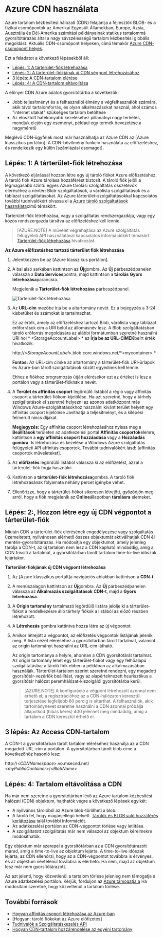 # <a name="using-cdn-for-azure"></a>Azure CDN használata

Azure tartalom kézbesítési hálózati (CDN) felajánlja a fejlesztők BLOB- és a fizikai csomópontok az Amerikai Egyesült Államokban, Europe, Ázsia, Ausztrália és Dél-Amerika számítási példányainak statikus tartalommá gyorsítótárazás által a nagy sávszélességű tartalom kézbesítési globális megoldást. Aktuális CDN-csomópont helyeken, című témakör [Azure CDN-csomópont helyek].

Ezt a feladatot a következő lépésekből áll:

* [Lépés: 1: A tárterület-fiók létrehozása](#Step1)
* [Lépés: 2: A tárterület-fiókjának új CDN végpont létrehozásához](#Step2)
* [3 lépés: A CDN-tartalom elérése](#Step3)
* [Lépés: 4: A CDN-tartalom eltávolítása](#Step4)

A előnyei CDN Azure adatok gyorsítótárba a következők:

-   Jobb teljesítményt és a felhasználói élmény a végfelhasználók számára, akik távol tartalomforrás, és olyan alkalmazásokat használ, ahol számos "internet utakat" szükséges tartalom betöltése
-   Az elosztott hatékonyabb kezeléséhez pillanatnyi nagy terhelés, mondjuk elején egy eseményt, például egy termék bevezetése a nagyméretű

Meglévő CDN-ügyfelek most már használhatja az Azure CDN az [Azure klasszikus portálon]. A CDN-bővítmény funkció használata az előfizetéshez, és rendelkezik egy külön [számlázási csomagot].

<a id="Step1"> </a>
<h2>Lépés: 1: A tárterület-fiók létrehozása</h2>

A következő eljárással hozzon létre egy új tároló fiókot Azure előfizetéshez. A tároló fiók Azure tárolása hozzáférést biztosít. A tároló fiók jelöli a legmagasabb szintű egyes Azure tárolási szolgáltatás összetevők eléréséhez a névtér: Blob-szolgáltatások, a várólista szolgáltatások és a táblázat szolgáltatásokat. Az Azure tárterület-szolgáltatásokkal kapcsolatos további tudnivalókért olvassa el [a Azure tároló szolgáltatások használata](http://msdn.microsoft.com/library/azure/gg433040.aspx)című témakört.

Tárterület-fiók létrehozása, vagy a szolgáltatás rendszergazdája, vagy egy közös rendszergazda társítva az előfizetéshez kell lennie.

> [AZURE.NOTE] A művelet végrehajtása az Azure szolgáltatás felügyeleti API használatával kapcsolatos információkért témakört [Tárterület-fiók létrehozása](http://msdn.microsoft.com/library/windowsazure/hh264518.aspx) hivatkozást.

**Az Azure előfizetéshez tartozó tárterület fiók létrehozása**

1.  Jelentkezzen be az [Azure klasszikus portálon].
2.  A bal alsó sarkában kattintson az **Új**gombra. Az **Új** párbeszédpanelen válassza a **Data Services**pontra, majd kattintson a **tárolás** **Gyors létrehozása**parancsra.

    Megjelenik a **Tárterület-fiók létrehozása** párbeszédpanel.

    ![Tárterület-fiók létrehozása][create-new-storage-account]

4. Az **URL-cím** mezőbe írja be a altartomány nevét. Ez a bejegyzés a 3-24 kisbetűket és számokat is tartalmazhat.

    Ez az érték, amely az előfizetéshez tartozó Blob, várólista vagy táblázat erőforrások cím a URI belül az állomásnév lesz. A Blob szolgáltatásban tároló erőforrás megoldására az alábbi formátumban szeretné használni URI hol * &lt;StorageAccountLabel&gt; * az **Írja be az URL-CÍMEK**beírt érték hivatkozik:

    http://*&lt;StorageAcountLabel&gt;*.blob.core.windows.net/*&lt;mycontainer&gt; *

    **Fontos:** Az URL-cím címke az altartomány a tárterület-fiók URI-űrlapok és Azure-ban tárolt szolgáltatások között egyedinek kell lennie.

    Ehhez a fiókhoz programozás útján elérésekor ezt az értéket is lesz a portálon vagy a tárterület-fióknak a nevét.

5.  A **Terület és affinitás csoport** legördülő listából a régió vagy affinitás csoport a tárterület-fiókom kijelölése. Ha azt szeretné, hogy a tárhely szolgáltatások el szeretné helyezni az azonos adatközpont más Windows Azure-szolgáltatásokhoz használni kívánt terület helyett egy affinitás csoport kijelölése Javíthatja a teljesítményt, és a kilépési felmerült nincs díjakat.  

    **Megjegyzés:** Egy affinitás csoport létrehozásához nyissa meg a **Beállítások** területen az adatkezelési portál **Affinitás csoportok**elemre, kattintson a **egy affinitás csoport hozzáadása** vagy a **Hozzáadás gombra**. Is létrehozása és kezelése a Windows Azure szolgáltatás felügyeleti API affinitás csoportok. További tudnivalókért lásd: [affinitás csoportok műveleteket].

6. Az **előfizetés** legördülő listából válassza ki az előfizetést, azzal a tárterület-fiók fogja használni.
7.  Kattintson a **tárterület-fiók létrehozása**gombra. A tároló fiók létrehozásának folyamata néhány percet igénybe vehet.
8.  Ellenőrizze, hogy a tárterület-fiókot sikeresen létrejött, győződjön meg arról, hogy a fiók megjelenik az **Online**állapotban **tárolásra** elemeket.

<a id="Step2"> </a>
<h2>Lépés: 2:, Hozzon létre egy új CDN végpontot a tárterület-fiók</h2>

Miután CDN a tárterület-fiók elérésének engedélyezése vagy szolgáltatás üzemeltetett, nyilvánosan elérhető összes objektumát aktiválhatják CDN él mentén-gyorsítótárazás. Ha módosítja egy objektumot, amely jelenleg tárolja a CDN-t, az új tartalom nem lesz a CDN kapható mindaddig, amíg a CDN frissíti a tartalmát, a gyorsítótárban tárolt tartalom time-to-live időszak lejártakor.

**Tárterület-fiókjának új CDN végpont létrehozása**

1. Az [Azure klasszikus portált]a navigációs ablakban kattintson a **CDN-t**.

2. A menüszalagon kattintson az **Új**gombra. Az **Új** párbeszédpanelen válassza az **Alkalmazás szolgáltatások** **CDN-t**, majd a **Gyors létrehozása**.

3. A **Origin tartomány** tartalmazó legördülő listára jelölje ki a tárterület-fiókot a rendelkezésre álló tárhely fiókok a listából az előző részben létrehozott. 

4. A **Létrehozás** gombra kattintva hozza létre az új végpontot.

5. Amikor létrejött a végpontot, az előfizetés végpontok listájának jelenik meg. A lista nézet eléréséhez a gyorsítótárban tárolt tartalmat, valamint az origin tartományt használni az URL-cím látható. 

    Az origin tartománya a helyre, ahonnan a CDN gyorsítótárát tartalmat. Az origin tartomány lehet egy tárterület-fiókot vagy egy felhőalapú szolgáltatásba; a tároló fiók ebben a példában az alkalmazásában használják. Tárterület-tartalom szerint szeretné rendezni, egy megadott gyorsítótár-vezérlők beállítást, vagy az alapértelmezett heurisztikus a gyorsítótár hálózat peremhálózat-kiszolgálói gyorsítótárba kerül. 


    > [AZURE.NOTE] A konfiguráció a végpont létrehozott azonnal nem érhető el; a regisztrációhoz az a CDN-hálózaton keresztül terjesztése legfeljebb 60 percig is eltarthat. A felhasználók, akik tartománynevet szeretne használni a CDN azonnal próbálja állapotkód (hibás kérés) 400 jelenhet meg mindaddig, amíg a tartalom a CDN keresztül érhető el.

<a id="Step3"> </a>
<h2>3 lépés: Az Access CDN-tartalom</h2> 

A CDN-t a gyorsítótárban tárolt tartalom eléréséhez használja az a CDN megadott URL-cím a portálon. A gyorsítótárban tárolt blob címe a következőhöz hasonló lesz:

http://<*CDNNamespace*\>.vo.msecnd.net/ <*myPublicContainer*\>/<*BlobName*\>

<a id="Step4"> </a>
<h2>Lépés: 4: Tartalom eltávolítása a CDN</h2>

Ha már nem szeretne a gyorsítótárban lévő az Azure tartalom kézbesítési hálózati (CDN) objektum, hajthatók végre a következő lépések egyikét:

-   A nyilvános tárolóból az Azure blob-törölheti a blob.
-   A tároló fel, hogy magánjellegű helyett. [Tárolók és BLOB való hozzáférés korlátozása](https://azure.microsoft.com/documentation/articles/storage-manage-access-to-resources/#restrict-access-to-containers-and-blobs) talál további információt.
-   Az adatkezelési portálon az CDN-végpontot törlése vagy letiltása.
-   A szolgáltatott szolgáltatás már nem válaszol az objektum kérelmekre módosíthatók.

Egy objektum már szerepel a gyorsítótárban az a CDN gyorsítótárazott marad, amíg a time-to-live az objektum lejárta. A time-to-live időszak lejárta, az CDN ellenőrzi, hogy az a CDN-végpontot továbbra is érvényes, és az objektum névtelenül továbbra is elérhető. Ha nem, majd az objektum lesz már nem gyorsítótárazott.

Az azt jelenti, hogy közvetlenül a tartalom törlése jelenleg nem támogatja a Azure adatkezelési portálon. Kérjük, forduljon az [Azure támogatja a](https://azure.microsoft.com/support/options/) Ha módosítani szeretné, hogy közvetlenül a tartalom törlése. 

## <a name="additional-resources"></a>További források

-   [Hogyan affinitás csoport létrehozása az Azure-ban]
-   [Hogyan: tároló fiókokat az Azure előfizetés]
-   [Tudnivalók a Szolgáltatáskezelés API]
-   [Hogyan CDN-tartalom hozzárendelése az egyéni tartomány]

  [Create Storage Account]: http://azure.microsoft.com/documentation/articles/storage-create-storage-account/
  [Azure CDN-csomópont helyek]: http://msdn.microsoft.com/library/windowsazure/gg680302.aspx
  [Azure klasszikus portál]: https://manage.windowsazure.com/
  [számlázási terv]: /pricing/calculator/?scenario=full
  [Hogyan affinitás csoport létrehozása az Azure-ban]: http://msdn.microsoft.com/library/azure/ee460798.aspx
  [Overview of the Azure CDN]: http://msdn.microsoft.com/library/windowsazure/ff919703.aspx
  [Tudnivalók a Szolgáltatáskezelés API]: http://msdn.microsoft.com/library/windowsazure/ee460807.aspx
  [Hogyan CDN-tartalom hozzárendelése az egyéni tartomány]: http://msdn.microsoft.com/library/windowsazure/gg680307.aspx


[create-new-storage-account]: ./media/cdn/CDN_CreateNewStorageAcct.png
[Previous Management Portal]: ../../Shared/Media/previous-portal.png
